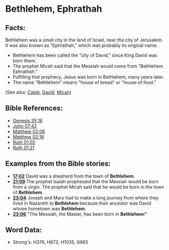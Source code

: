 # Bethlehem, Ephrathah #

## Facts: ##

Bethlehem was a small city in the land of Israel, near the city of Jerusalem. It was also known as "Ephrathah," which was probably its original name.

* Bethlehem has been called the "city of David," since King David was born there.
* The prophet Micah said that the Messiah would come from "Bethlehem Ephrathah."
* Fulfilling that prophecy, Jesus was born in Bethlehem, many years later.
* The name "Bethlehem" means "house of bread" or "house of food."

(See also: [Caleb](../names/caleb.md), [David](../names/david.md), [Micah](../names/micah.md))

## Bible References: ##

* [Genesis 35:16](rc://en/tn/help/gen/35/16)
* [John 07:42](rc://en/tn/help/jhn/07/42)
* [Matthew 02:06](rc://en/tn/help/mat/02/06)
* [Matthew 02:16](rc://en/tn/help/mat/02/16)
* [Ruth 01:02](rc://en/tn/help/rut/01/02)
* [Ruth 01:21](rc://en/tn/help/rut/01/21)

## Examples from the Bible stories: ##

* __[17:02](rc://en/tn/help/obs/17/02)__ David was a shepherd from the town of __Bethlehem__.
* __[21:09](rc://en/tn/help/obs/21/09)__ The prophet Isaiah prophesied that the Messiah would be born from a virgin. The prophet Micah said that he would be born in the town of __Bethlehem__.
* __[23:04](rc://en/tn/help/obs/23/04)__ Joseph and Mary had to make a long journey from where they lived in Nazareth to __Bethlehem__ because their ancestor was David whose hometown was __Bethlehem__.
* __[23:06](rc://en/tn/help/obs/23/06)__ "The Messiah, the Master, has been born in __Bethlehem__!"

## Word Data: ##

* Strong's: H376, H672, H1035, G965
